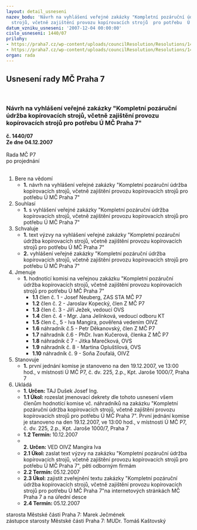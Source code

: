 ```yaml
---
layout: detail_usneseni
nazev_bodu: 'Návrh na vyhlášení veřejné zakázky "Kompletní pozáruční údržba kopírovacích
  strojů, včetně zajištění provozu kopírovacích strojů  pro potřebu  Ú MČ Praha 7"   '
datum_vzniku_usneseni: '2007-12-04 00:00:00'
cislo_usneseni: 1440/07
prilohy:
- https://praha7.cz/wp-content/uploads/councilResolution/Resolutions/14454/58-v%c3%bdzva.doc
- https://praha7.cz/wp-content/uploads/councilResolution/Resolutions/14454/58-servis.sml.doc
organ: rada
---
```

<div id="ucUsn_pList" class="usn">
	<span><h2>Usnesení rady MČ Praha 7 </h2>
<br></span><div class="standBody">
<span><h3>Návrh na vyhlášení veřejné zakázky "Kompletní pozáruční údržba kopírovacích strojů, včetně zajištění provozu kopírovacích strojů  pro potřebu  Ú MČ Praha 7"   </h3></span><div class="center">
		<strong>č. 1440/07</strong><br>
	</div>
<div class="center">
		<strong>Ze dne 04.12.2007</strong><br><br>
	</div>Rada MČ P7<br> po projednání<br><br><ol>
<li>Bere na vědomí<ul><li>
<strong>1.</strong> návrh na vyhlášení veřejné zakázky "Kompletní pozáruční údržba kopírovacích strojů, včetně zajištění provozu kopírovacích strojů  pro potřebu Ú MČ Praha 7"   </li></ul>
</li>
<li>Souhlasí<ul><li>
<strong>1.</strong> s vyhlášení veřejné zakázky "Kompletní pozáruční údržba kopírovacích strojů, včetně zajištění provozu kopírovacích strojů  pro potřebu Ú MČ Praha 7"</li></ul>
</li>
<li>Schvaluje<ul>
<li>
<strong>1.</strong> text výzvy na  vyhlášení veřejné zakázky "Kompletní pozáruční údržba kopírovacích strojů, včetně zajištění provozu kopírovacích strojů  pro potřebu Ú MČ Praha 7"</li>
<li>
<strong>2.</strong> vyhlášení veřejné zakázky "Kompletní pozáruční údržba kopírovacích strojů, včetně zajištění provozu kopírovacích strojů  pro potřebu Ú MČ Praha 7"</li>
</ul>
</li>
<li>Jmenuje<ul><li>
<strong>1.</strong> hodnotící komisi na veřejnou zakázku "Kompletní pozáruční údržba kopírovacích strojů, včetně zajištění provozu kopírovacích strojů  pro potřebu Ú MČ Praha 7"<ul>
<li>
<strong>1.1</strong> člen č. 1 - Josef Neuberg, ZAS STA MČ P7 </li>
<li>
<strong>1.2</strong> člen č. 2 - Jaroslav Kopecký, člen Z MČ P7</li>
<li>
<strong>1.3</strong> člen č. 3 - Jiří Ježek, vedoucí  OVS </li>
<li>
<strong>1.4</strong> člen č. 4 - Mgr. Jana Jelínková, vedoucí odboru KT</li>
<li>
<strong>1.5</strong> člen č., 5 - Iva Mangira, pověřená vedením OIVZ</li>
<li>
<strong>1.6</strong> náhradník č.5 - Petr Děkanovský, člen Z MČ P7 </li>
<li>
<strong>1.7</strong> náhradník č.6 - PhDr. Ivan Kučerová, členka Z MČ P7 </li>
<li>
<strong>1.8</strong> náhradník č 7 - Jitka Marečková, OVS</li>
<li>
<strong>1.9</strong> náhradník č. 8 - Martina Opluštilová, OVS</li>
<li>
<strong>1.10</strong> náhradník č. 9 - Soňa Zoufalá, OIVZ</li>
</ul>
</li></ul>
</li>
<li>Stanovuje<ul><li>
<strong>1.</strong> první jednání komise je stanoveno na den 19.12.2007, ve 13:00 hod., v místnosti Ú MČ P7,  č. dv. 225, 2.p., Kpt. Jaroše 1000/7, Praha 7</li></ul>
</li>
<li>Ukládá<ul>
<li>
<strong>1. Určen: </strong>TAJ Dušek Josef Ing.</li>
<li>
<strong>1.1 Úkol: </strong>rozeslat jmenovací dekrety dle tohoto usnesení všem členům hodnotící komise vč. náhradníků na zakázku "Kompletní pozáruční údržba kopírovacích strojů, včetně zajištění provozu kopírovacích strojů  pro potřebu  Ú MČ Praha 7". První jednání komise je stanoveno na den 19.12.2007, ve 13:00 hod., v místnosti Ú MČ P7,  č. dv. 225, 2.p., Kpt. Jaroše 1000/7, Praha 7</li>
<li>
<strong>1.2 Termín: </strong>10.12.2007</li>
<li>
<strong><br>2. Určen: </strong>VED OIVZ Mangira Iva</li>
<li>
<strong>2.1 Úkol: </strong>zaslat text výzvy na zakázku "Kompletní pozáruční údržba kopírovacích strojů, včetně zajištění provozu kopírovacích strojů  pro potřebu Ú MČ Praha 7", pěti odborným firmám</li>
<li>
<strong>2.2 Termín: </strong>05.12.2007</li>
<li>
<strong>2.3 Úkol: </strong>zajistit zveřejnění textu zakázky "Kompletní pozáruční údržba kopírovacích strojů, včetně zajištění provozu kopírovacích strojů  pro potřebu  Ú MČ Praha 7"na internetových stránkách  MČ Praha 7 a na úřední desce</li>
<li>
<strong>2.4 Termín: </strong>05.12.2007</li>
</ul>
</li>
</ol>starosta Městské části Praha 7: Marek Ječmének<br>zástupce starosty Městské části Praha 7: MUDr. Tomáš Kaštovský 
</div>
</div>